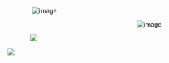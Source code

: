     ![image](https://github.com/user-attachments/assets/cb526881-39b6-40b5-94a1-e343c9876f07)


                     ![image](https://github.com/user-attachments/assets/739949bb-9dbc-4755-85dd-ddd1309c5afd)



   ⠀<img src=https://64.media.tumblr.com/ce176b675eb99f1ad4b25e86fe0c5e93/3e7cd672320c16a5-ec/s1280x1920/c389f03aca3a515d5e779989139150a09a253b59.gifv>


<a href="[link address](https://discordid.netlify.app/?id=873902369354706945)"><img src="![image](https://github.com/user-attachments/assets/d995dae7-1052-4183-9cb3-a3fadf8218ed)"></a>
